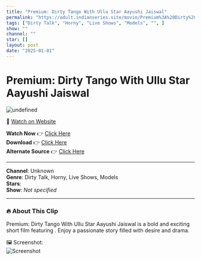 ```yaml
---
title: "Premium: Dirty Tango With Ullu Star Aayushi Jaiswal"
permalink: "https://adult.indianseries.site/movie/Premium%3A%20Dirty%20Tango%20With%20Ullu%20Star%20Aayushi%20Jaiswal"
tags: ["Dirty Talk", "Horny", "Live Shows", "Models", "", ]
show: ""
channel: ""
star: []
layout: post
date: "2025-01-01"
---
```


# Premium: Dirty Tango With Ullu Star Aayushi Jaiswal

![undefined](https://desisins.com/wp-content/uploads/2024/08/Dirty-Talk-n-Tease-With-Ullu-Star-Aayushi-Jaiswal-Model-DesiSins.com_.jpg)

🔗 [Watch on Website](https://adult.indianseries.site/movie/Premium%3A%20Dirty%20Tango%20With%20Ullu%20Star%20Aayushi%20Jaiswal)

**Watch Now** 👉 [Click Here](https://adult.indianseries.site/movie/Premium%3A%20Dirty%20Tango%20With%20Ullu%20Star%20Aayushi%20Jaiswal)  
**Download** 👉 [Click Here](https://adult.indianseries.site/movie/Premium%3A%20Dirty%20Tango%20With%20Ullu%20Star%20Aayushi%20Jaiswal)  
**Alternate Source** 👉 [Click Here](https://adult.indianseries.site/movie/Premium%3A%20Dirty%20Tango%20With%20Ullu%20Star%20Aayushi%20Jaiswal)

---

**Channel**: Unknown  
**Genre**: Dirty Talk, Horny, Live Shows, Models  
**Stars**:   
**Show**: *Not specified*

---

### 🔥 About This Clip

Premium: Dirty Tango With Ullu Star Aayushi Jaiswal is a bold and exciting short film featuring . Enjoy a passionate story filled with desire and drama.
 
🖼️ Screenshot:  
![Screenshot](https://desisins.com/wp-content/uploads/2024/08/Dirty-Talk-n-Tease-With-Ullu-Star-Aayushi-Jaiswal-Model-DesiSins.com_.jpg)
